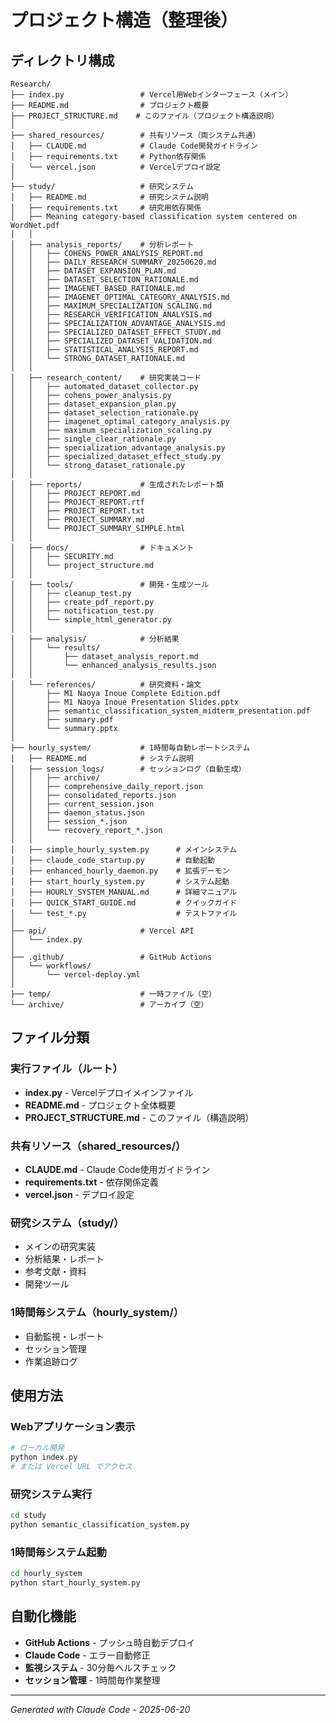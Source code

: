 # プロジェクト構造（整理後）

## ディレクトリ構成

```
Research/
├── index.py                 # Vercel用Webインターフェース（メイン）
├── README.md                # プロジェクト概要
├── PROJECT_STRUCTURE.md    # このファイル（プロジェクト構造説明）
│
├── shared_resources/        # 共有リソース（両システム共通）
│   ├── CLAUDE.md            # Claude Code開発ガイドライン
│   ├── requirements.txt     # Python依存関係
│   └── vercel.json          # Vercelデプロイ設定
│
├── study/                   # 研究システム
│   ├── README.md            # 研究システム説明
│   ├── requirements.txt     # 研究用依存関係
│   ├── Meaning category-based classification system centered on WordNet.pdf
│   │
│   ├── analysis_reports/    # 分析レポート
│   │   ├── COHENS_POWER_ANALYSIS_REPORT.md
│   │   ├── DAILY_RESEARCH_SUMMARY_20250620.md
│   │   ├── DATASET_EXPANSION_PLAN.md
│   │   ├── DATASET_SELECTION_RATIONALE.md
│   │   ├── IMAGENET_BASED_RATIONALE.md
│   │   ├── IMAGENET_OPTIMAL_CATEGORY_ANALYSIS.md
│   │   ├── MAXIMUM_SPECIALIZATION_SCALING.md
│   │   ├── RESEARCH_VERIFICATION_ANALYSIS.md
│   │   ├── SPECIALIZATION_ADVANTAGE_ANALYSIS.md
│   │   ├── SPECIALIZED_DATASET_EFFECT_STUDY.md
│   │   ├── SPECIALIZED_DATASET_VALIDATION.md
│   │   ├── STATISTICAL_ANALYSIS_REPORT.md
│   │   └── STRONG_DATASET_RATIONALE.md
│   │
│   ├── research_content/    # 研究実装コード
│   │   ├── automated_dataset_collector.py
│   │   ├── cohens_power_analysis.py
│   │   ├── dataset_expansion_plan.py
│   │   ├── dataset_selection_rationale.py
│   │   ├── imagenet_optimal_category_analysis.py
│   │   ├── maximum_specialization_scaling.py
│   │   ├── single_clear_rationale.py
│   │   ├── specialization_advantage_analysis.py
│   │   ├── specialized_dataset_effect_study.py
│   │   └── strong_dataset_rationale.py
│   │
│   ├── reports/             # 生成されたレポート類
│   │   ├── PROJECT_REPORT.md
│   │   ├── PROJECT_REPORT.rtf
│   │   ├── PROJECT_REPORT.txt
│   │   ├── PROJECT_SUMMARY.md
│   │   └── PROJECT_SUMMARY_SIMPLE.html
│   │
│   ├── docs/                # ドキュメント
│   │   ├── SECURITY.md
│   │   └── project_structure.md
│   │
│   ├── tools/               # 開発・生成ツール
│   │   ├── cleanup_test.py
│   │   ├── create_pdf_report.py
│   │   ├── notification_test.py
│   │   └── simple_html_generator.py
│   │
│   ├── analysis/            # 分析結果
│   │   └── results/
│   │       ├── dataset_analysis_report.md
│   │       └── enhanced_analysis_results.json
│   │
│   └── references/          # 研究資料・論文
│       ├── M1 Naoya Inoue Complete Edition.pdf
│       ├── M1 Naoya Inoue Presentation Slides.pptx
│       ├── semantic_classification_system_midterm_presentation.pdf
│       ├── summary.pdf
│       └── summary.pptx
│
├── hourly_system/           # 1時間毎自動レポートシステム
│   ├── README.md            # システム説明
│   ├── session_logs/        # セッションログ（自動生成）
│   │   ├── archive/
│   │   ├── comprehensive_daily_report.json
│   │   ├── consolidated_reports.json
│   │   ├── current_session.json
│   │   ├── daemon_status.json
│   │   ├── session_*.json
│   │   └── recovery_report_*.json
│   │
│   ├── simple_hourly_system.py      # メインシステム
│   ├── claude_code_startup.py       # 自動起動
│   ├── enhanced_hourly_daemon.py    # 拡張デーモン
│   ├── start_hourly_system.py       # システム起動
│   ├── HOURLY_SYSTEM_MANUAL.md      # 詳細マニュアル
│   ├── QUICK_START_GUIDE.md         # クイックガイド
│   └── test_*.py                    # テストファイル
│
├── api/                     # Vercel API
│   └── index.py
│
├── .github/                 # GitHub Actions
│   └── workflows/
│       └── vercel-deploy.yml
│
├── temp/                    # 一時ファイル（空）
└── archive/                 # アーカイブ（空）
```

## ファイル分類

### 実行ファイル（ルート）
- **index.py** - Vercelデプロイメインファイル
- **README.md** - プロジェクト全体概要
- **PROJECT_STRUCTURE.md** - このファイル（構造説明）

### 共有リソース（shared_resources/）
- **CLAUDE.md** - Claude Code使用ガイドライン
- **requirements.txt** - 依存関係定義
- **vercel.json** - デプロイ設定

### 研究システム（study/）
- メインの研究実装
- 分析結果・レポート
- 参考文献・資料
- 開発ツール

### 1時間毎システム（hourly_system/）
- 自動監視・レポート
- セッション管理
- 作業追跡ログ

## 使用方法

### Webアプリケーション表示
```bash
# ローカル開発
python index.py
# または Vercel URL でアクセス
```

### 研究システム実行
```bash
cd study
python semantic_classification_system.py
```

### 1時間毎システム起動
```bash
cd hourly_system
python start_hourly_system.py
```

## 自動化機能
- **GitHub Actions** - プッシュ時自動デプロイ
- **Claude Code** - エラー自動修正
- **監視システム** - 30分毎ヘルスチェック
- **セッション管理** - 1時間毎作業整理

---
*Generated with Claude Code - 2025-06-20*